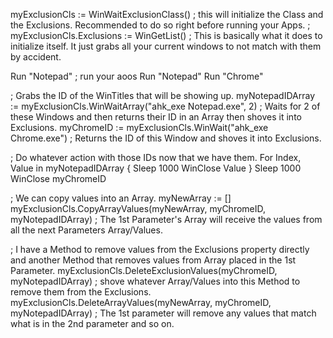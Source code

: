 myExclusionCls := WinWaitExclusionClass() ; this will initialize the Class and the Exclusions. Recommended to do so right before running your Apps.
; myExclusionCls.Exclusions := WinGetList() ; This is basically what it does to initialize itself. It just grabs all your current windows to not match with them by accident.

Run "Notepad" ; run your aoos
Run "Notepad"
Run "Chrome"

; Grabs the ID of the WinTitles that will be showing up.
myNotepadIDArray := myExclusionCls.WinWaitArray("ahk_exe Notepad.exe", 2) ; Waits for 2 of these Windows and then returns their ID in an Array then shoves it into Exclusions.
myChromeID := myExclusionCls.WinWait("ahk_exe Chrome.exe") ; Returns the ID of this Window and shoves it into Exclusions.

; Do whatever action with those IDs now that we have them.
For Index, Value in myNotepadIDArray {
    Sleep 1000
    WinClose Value
}
Sleep 1000
WinClose myChromeID

; We can copy values into an Array.
myNewArray := []
myExclusionCls.CopyArrayValues(myNewArray, myChromeID, myNotepadIDArray) ; The 1st Parameter's Array will receive the values from all the next Parameters Array/Values.

; I have a Method to remove values from the Exclusions property directly and another Method that removes values from Array placed in the 1st Parameter.
myExclusionCls.DeleteExclusionValues(myChromeID, myNotepadIDArray) ; shove whatever Array/Values into this Method to remove them from the Exclusions.
myExclusionCls.DeleteArrayValues(myNewArray, myChromeID, myNotepadIDArray) ; The 1st parameter will remove any values that match what is in the 2nd parameter and so on.
